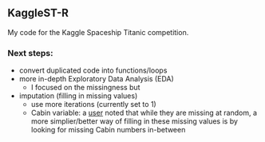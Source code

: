 ## KaggleST-R

My code for the Kaggle Spaceship Titanic competition.



### Next steps:

- convert duplicated code into functions/loops
- more in-depth Exploratory Data Analysis (EDA)
  - I focused on the missingness but 
- imputation (filling in missing values)
  - use more iterations (currently set to 1)
  - Cabin variable: a [user](https://www.kaggle.com/competitions/spaceship-titanic/discussion/322945) noted that while they are missing at random, a more simplier/better way of filling in these missing values is by looking for missing Cabin numbers in-between